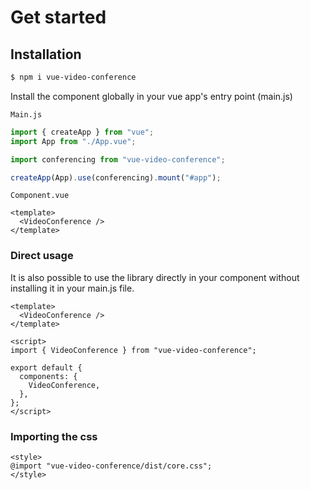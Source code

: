 # Get started

## Installation

```bash
$ npm i vue-video-conference
```

Install the component globally in your vue app's entry point (main.js)

`Main.js`

```js
import { createApp } from "vue";
import App from "./App.vue";

import conferencing from "vue-video-conference";

createApp(App).use(conferencing).mount("#app");
```

`Component.vue`

```vue
<template>
  <VideoConference />
</template>
```

### Direct usage

It is also possible to use the library directly in your component without installing it in your main.js file.

```vue
<template>
  <VideoConference />
</template>

<script>
import { VideoConference } from "vue-video-conference";

export default {
  components: {
    VideoConference,
  },
};
</script>
```

### Importing the css

```vue
<style>
@import "vue-video-conference/dist/core.css";
</style>
```
